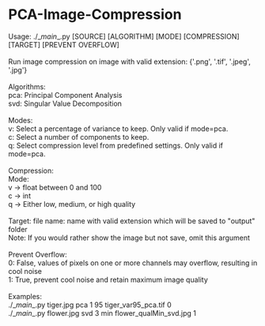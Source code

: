 # PCA-Image-Compression

Usage: ./\__main__.py [SOURCE] [ALGORITHM] [MODE] [COMPRESSION] [TARGET] [PREVENT OVERFLOW]\
\
Run image compression on image with valid extension: {'.png', '.tif', '.jpeg', '.jpg'}\
\
Algorithms:\
	pca: Principal Component Analysis\
	svd: Singular Value Decomposition\
\
Modes:\
	v: Select a percentage of variance to keep. Only valid if mode=pca.\
	c: Select a number of components to keep.\
	q: Select compression level from predefined settings. Only valid if mode=pca.\
\
Compression:\
	Mode:\
		v -> float between 0 and 100\
		c -> int\
		q -> Either low, medium, or high quality\
\
Target:
	file name: name with valid extension which will be saved to "output" folder\
	Note: If you would rather show the image but not save, omit this argument\
\
Prevent Overflow:\
	0: False, values of pixels on one or more channels may overflow, resulting in cool noise\
	1: True, prevent cool noise and retain maximum image quality\
\
Examples:\
	./\__main__.py tiger.jpg pca 1 95 tiger_var95_pca.tif 0\
	./\__main__.py flower.jpg svd 3 min flower_qualMin_svd.jpg 1
